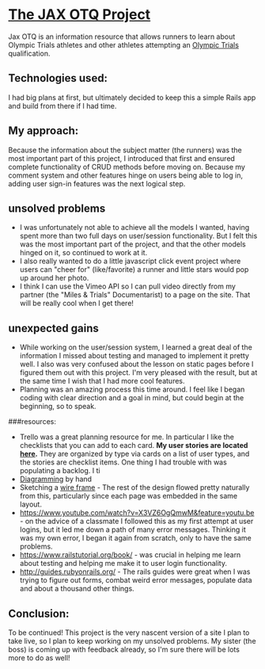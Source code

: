 # [The JAX OTQ Project](https://lit-lowlands-9777.herokuapp.com/)

Jax OTQ is an information resource that allows runners to learn about Olympic Trials athletes and other athletes attempting an [Olympic Trials](http://www.usatf.org/Events---Calendar/2016/U-S--Olympic-Team-Trials---Marathon/Qualifying-Standards.aspx) qualification.  

## Technologies used:
I had big plans at first, but ultimately decided to keep this a simple Rails app and build from there if I had time.

## My approach:

Because the information about the subject matter (the runners) was the most important part of this project, I introduced that first and ensured complete functionality of CRUD methods before moving on.  Because my comment system and other features hinge on users being able to log in, adding user sign-in features was the next logical step.  

## unsolved problems

* I was unfortunately not able to achieve all the models I wanted, having spent more than two full days on user/session functionality.  But I felt this was the most important part of the project, and that the other models hinged on it, so continued to work at it.
* I also really wanted to do a little javascript click event project where users can "cheer for" (like/favorite) a runner and little stars would pop up around her photo. 
* I think I can use the Vimeo API so I can pull video directly from my partner (the "Miles & Trials" Documentarist) to a page on the site.  That will be really cool when I get there!

## unexpected gains
* While working on the user/session system, I learned a great deal of the information I missed about testing and managed to implement it pretty well.  I also was very confused about the lesson on static pages before I figured them out with this project.  I'm very pleased with the result, but at the same time I wish that I had more cool features.
* Planning was an amazing process this time around. I feel like I began coding with clear direction and a goal in mind, but could begin at the beginning, so to speak.

###resources: 
* Trello was a great planning resource for me.  In particular I like the checklists that you can add to each card.  **My user stories are located [here](https://trello.com/b/m5LgIXoA/otq).** They are organized by type via cards on a list of user types, and the stories are checklist items.  One thing I had trouble with was populating a backlog.  I ti
* [Diagramming](https://trello.com/c/4unPOWy2) by hand
* Sketching a [wire frame](https://trello.com/c/7RlhTs1h) - The rest of the design flowed pretty naturally from this, particularly since each page was embedded in the same layout.
* https://www.youtube.com/watch?v=X3VZ6OgQmwM&feature=youtu.be - on the advice of a classmate I followed this as my first attempt at user logins, but it led me down a path of many error messages. Thinking it was my own error, I began it again from scratch, only to have the same problems.
* https://www.railstutorial.org/book/  - was crucial in helping me learn about testing and helping me make it to user login functionality.
* http://guides.rubyonrails.org/ - The rails guides were great when I was trying to figure out forms, combat weird error messages, populate data and about a thousand other things.


## Conclusion:
To be continued! This project is the very nascent version of a site I plan to take live, so I plan to keep working on my unsolved problems.  My sister (the boss) is coming up with feedback already, so I'm sure there will be lots more to do as well!
